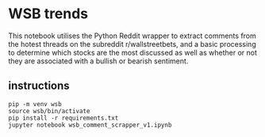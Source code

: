 # WSB trends

This notebook utilises the Python Reddit wrapper to extract comments from the
hotest threads on the subreddit r/wallstreetbets, and a basic processing
to determine which stocks are the most discussed as well as whether or not they
are associated with a bullish or bearish sentiment. 

## instructions

````
pip -m venv wsb
source wsb/bin/activate
pip install -r requirements.txt
jupyter notebook wsb_comment_scrapper_v1.ipynb
````